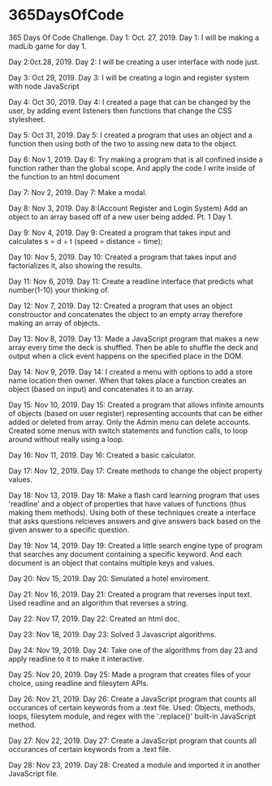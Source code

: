 # 365DaysOfCode
365 Days Of Code Challenge.
Day 1: Oct. 27, 2019.
Day 1: I will be making a madLib game for day 1.

Day 2:0ct.28, 2019.
Day 2: I will be creating a user interface with node just.

Day 3: Oct 29, 2019.
Day 3: I will be creating a login and register system with node JavaScript

Day 4: Oct 30, 2019.
Day 4: I created a page that can be changed by the user, by adding event listeners then functions that change the CSS stylesheet.

Day 5: Oct 31, 2019.
Day 5: I created a program that uses an object and a function then using both of the two to assing new data to the object.

Day 6: Nov 1, 2019.
Day 6: Try making a program that is all confined inside a function rather than the global scope. And apply the code I write inside of the function to an html document

Day 7: Nov 2, 2019.
Day 7: Make a modal.

Day 8: Nov 3, 2019.
Day 8:(Account Register and Login System) Add an object to an array based off of a new user being added. Pt. 1 Day 1.

Day 9: Nov 4, 2019.
Day 9: Created a program that takes input and calculates s = d ÷ t (speed = distance ÷ time);

Day 10: Nov 5, 2019.
Day 10: Created a program that takes input and factorializes it, also showing the results.  

Day 11: Nov 6, 2019.
Day 11: Create a readline interface that predicts what number(1-10) your thinking of.

Day 12: Nov 7, 2019.
Day 12: Created a program that uses an object constrouctor and concatenates the object to an empty array therefore making an array of objects.

Day 13: Nov 8, 2019.
Day 13: Made a JavaScript program that makes a new array every time the deck is shuffled. Then be able to shuffle the deck and output when a click event happens on the specified place in the DOM.

Day 14: Nov 9, 2019.
Day 14: I created a menu with options to add a store name location then owner. When that takes place a function creates an object (based on input) and concatenates it to an array.

Day 15: Nov 10, 2019.
Day 15: Created a program that allows infinite amounts of objects (based on user register) representing accounts that can be either added or deleted from array. Only the Admin menu can delete accounts. Created some menus with switch statements and function calls, to loop around without really using a loop.

Day 16: Nov 11, 2019.
Day 16: Created a basic calculator.

Day 17: Nov 12, 2019.
Day 17: Create methods to change the object property values.

Day 18: Nov 13, 2019.
Day 18: Make a flash card learning program that uses 'readline' and a object of properties that have values of functions (thus making them methods). Using both of these techniques create a interface that asks questions relcieves answers and give answers back based on the given answer to a specific question.

Day 19: Nov 14, 2019.
Day 19: Created a little search engine type of program that searches any document containing a specific keyword. And each document is an object that contains multiple keys and values.

Day 20: Nov 15, 2019.
Day 20: Simulated a hotel enviroment.

Day 21: Nov 16, 2019.
Day 21: Created a program that reverses input text. Used readline and an algorithm that reverses a string.

Day 22: Nov 17, 2019.
Day 22: Created an html doc.

Day 23: Nov 18, 2019.
Day 23: Solved 3 Javascript algorithms.

Day 24: Nov 19, 2019.
Day 24: Take one of the algorithms from day 23 and apply readline to it to make it interactive.

Day 25: Nov 20, 2019.
Day 25: Made a program that creates files of your choice, using readline and filesytem APIs.

Day 26: Nov 21, 2019.
Day 26: Create a JavaScript program that counts all occurances of certain keywords from a .text file.
Used: Objects, methods,  loops, filesytem module, and regex with the '.replace()' built-in JavaScript method.

Day 27: Nov 22, 2019.
Day 27: Create a JavaScript program that counts all occurances of certain keywords from a .text file.

Day 28: Nov 23, 2019.
Day 28: Created a module and imported it in another JavaScript file.
